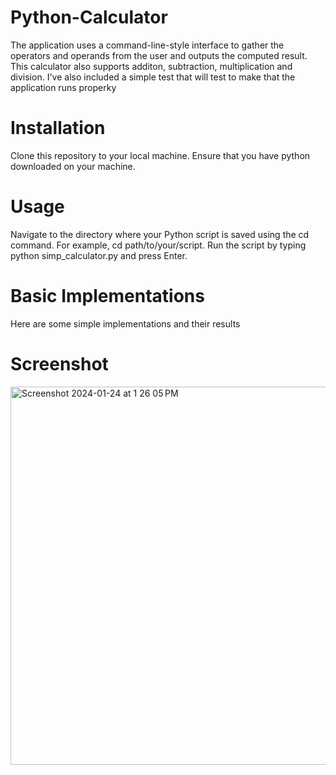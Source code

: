 # Python-Calculator

The application uses a command-line-style interface to gather the operators and operands from the user and outputs the computed result. This calculator also supports additon, subtraction, multiplication and division. I've also included a simple test that will test to make that the application runs properky

# Installation

Clone this repository to your local machine. Ensure that you have python downloaded on your machine.

# Usage
Navigate to the directory where your Python script is saved using the cd command. For example, cd path/to/your/script.
Run the script by typing python simp_calculator.py and press Enter.

# Basic Implementations
Here are some simple implementations and their results

# Screenshot
<img width="605" alt="Screenshot 2024-01-24 at 1 26 05 PM" src="https://github.com/shanicecreates/Python-Calculator/assets/123094671/04f9f52f-5d27-4b8b-8983-da8b5db60196">

